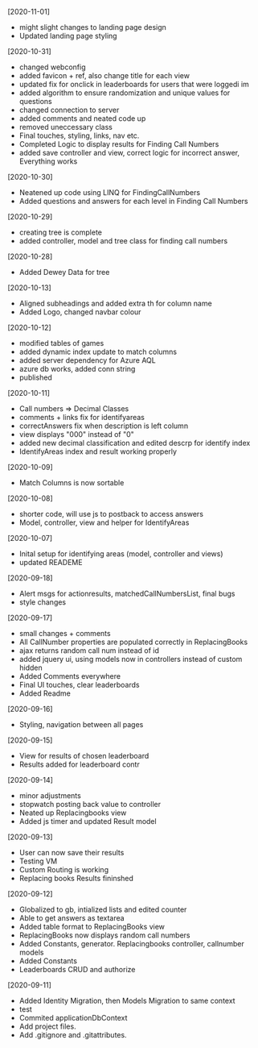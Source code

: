 [2020-11-01]
-	might slight changes to landing page design
-	Updated landing page styling

[2020-10-31]
-	changed webconfig
-	added favicon + ref, also change title for each view
-	updated fix for onclick in leaderboards for users that were loggedi im
-	added algorithm to ensure randomization and unique values for questions
-	changed connection to server
-	added comments and neated code up
-	removed uneccessary class
-	Final touches, styling, links, nav etc.
-	Completed Logic to display results for Finding Call Numbers
-	added save controller and view, correct logic for incorrect answer, Everything works

[2020-10-30]
-	Neatened up code using LINQ for FindingCallNumbers
-	Added questions and answers for each level in Finding Call Numbers

[2020-10-29]
-	creating tree is complete
-	added controller, model and tree class for finding call numbers

[2020-10-28]
-	Added Dewey Data for tree

[2020-10-13]
-	Aligned subheadings and added extra th for column name
-	Added Logo, changed navbar colour

[2020-10-12]
-	modified tables of games
-	added dynamic index update to match columns
-	added server dependency for Azure AQL
-	azure db works, added conn string
-	published

[2020-10-11]
-	Call numbers => Decimal Classes
-	comments + links fix for identifyareas
-	correctAnswers fix when description is left column
-	view displays "000" instead of "0"
-	added new decimal classification and edited descrp for identify index
-	IdentifyAreas index and result working properly

[2020-10-09]
-	Match Columns is now sortable

[2020-10-08]
-	shorter code, will use js to postback to access answers
-	Model, controller, view and helper for IdentifyAreas

[2020-10-07]
-	Inital setup for identifying areas (model, controller and views)
-	updated READEME

[2020-09-18]
-	Alert msgs for actionresults, matchedCallNumbersList, final bugs
-	style changes

[2020-09-17]
-	small changes + comments
-	All CallNumber properties are populated correctly in ReplacingBooks
-	ajax returns random call num instead of id
-	added jquery ui, using models now in controllers instead of custom hidden
-	Added Comments everywhere
-	Final UI touches, clear leaderboards
-	Added Readme

[2020-09-16]
-	Styling, navigation between all pages

[2020-09-15]
-	View for results of chosen leaderboard
-	Results added for leaderboard contr

[2020-09-14]
-	minor adjustments
-	stopwatch posting back value to controller
-	Neated up Replacingbooks view
-	Added js timer and updated Result model

[2020-09-13]
-	User can now save their results
-	Testing VM
-	Custom Routing is working
-	Replacing books Results fininshed

[2020-09-12]
-	Globalized to gb, intialized lists and edited counter
-	Able to get answers as textarea
-	Added table format to ReplacingBooks view
-	ReplacingBooks now displays random call numbers
-	Added Constants, generator. Replacingbooks controller, callnumber models
-	Added Constants
-	Leaderboards CRUD and authorize

[2020-09-11]
-	Added Identity Migration, then Models Migration to same context
-	test
-	Commited applicationDbContext
-	Add project files.
-	Add .gitignore and .gitattributes.
